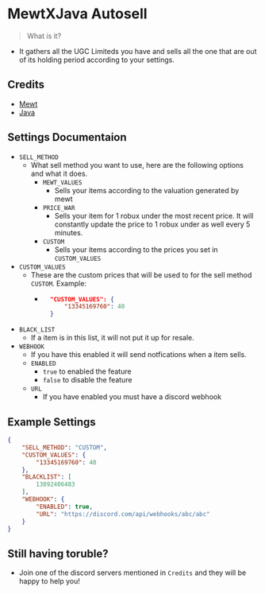 # MewtXJava Autosell

> What is it?
- It gathers all the UGC Limiteds you have and sells all the one that are out of its holding period according to your settings.

## Credits 
- [Mewt](https://discord.gg/mewt)
- [Java](https://discord.gg/javaw)

## Settings Documentaion
- `SELL_METHOD`
    * What sell method you want to use, here are the following options and what it does.
        * `MEWT_VALUES` 
            * Sells your items according to the valuation generated by mewt
        * `PRICE_WAR`
            * Sells your item for 1 robux under the most recent price. It will constantly update the price to 1 robux under as well every 5 minutes.
        * `CUSTOM`
            * Sells your items according to the prices you set in `CUSTOM_VALUES` 
- `CUSTOM_VALUES`
    * These are the custom prices that will be used to for the sell method `CUSTOM`. Example:
        * ```json
            "CUSTOM_VALUES": {
                "13345169760": 40
            }
            ```
- `BLACK_LIST` 
    * If a item is in this list, it will not put it up for resale.
- `WEBHOOK`
    * If you have this enabled it will send notfications when a item sells.
    - `ENABLED`
        * `true` to enabled the feature
        * `false` to disable the feature
    - `URL`
        * If you have enabled you must have a discord webhook
## Example Settings
```json
{
    "SELL_METHOD": "CUSTOM",
    "CUSTOM_VALUES": {
        "13345169760": 40
    },
    "BLACKLIST": [
        13892406483
    ],
    "WEBHOOK": {
        "ENABLED": true,
        "URL": "https://discord.com/api/webhooks/abc/abc"
    }
}
```

## Still having toruble?
* Join one of the discord servers mentioned in `Credits` and they will be happy to help you!